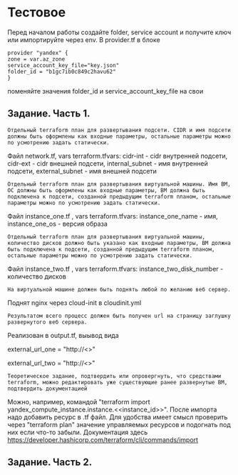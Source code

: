 # Тестовое 

Перед началом работы создайте folder, service acсount и получите ключ или импортируйте через env. В provider.tf в блоке 

    provider "yandex" {
    zone = var.az_zone
    service_account_key_file="key.json"
    folder_id = "b1gc7ib0c849c2havu62"
    }

поменяйте значения  folder_id и service_account_key_file на свои

## Заданиe. Часть 1.

    Отдельный terraform план для развертывания подсети. CIDR и имя подсети должны быть оформлены как входные параметры, остальные параметры можно по усмотрению задать статически.
    
Файл network.tf, vars  terraform.tfvars: cidr-int - cidr внутренней подсети, cidr-ext - cidr внешней подсети,  internal_subnet - имя внутренней подсети, external_subnet - имя внешней подсети

	Отдельный terraform план для развертывания виртуальной машины. Имя ВМ, ОС должны быть оформлены как входные параметры, ВМ должна быть подключена к подсети, созданной предыдущим terraform планом, остальные параметры можно по усмотрению задать статически.

Файл instance_one.tf , vars  terraform.tfvars: instance_one_name - имя,  instance_one_os - версия образа

    Отдельный terraform план для развертывания виртуальной машины, количество дисков должно быть указано как входные параметры, ВМ должна быть подключена к подсети, созданной предыдущим terraform планом, остальные параметры можно по усмотрению задать статически.

Файл instance_two.tf , vars  terraform.tfvars: instance_two_disk_number - количество дисков

    На виртуальной машине должен быть поднять любой по желанию веб сервер.

Поднят nginx через cloud-init в cloudinit.yml

    Результатом всего процесс должен быть получен url на страницу заглушку развернутого веб сервера.

Реализован в output.tf, выывод вида

external_url_one = "http://<<ip>>"

external_url_two = "http://<<ip>>"

    Теоретическое задание, подтвердить или опровергнуть, что средствами terraform, можно редактировать уже существующие ранее развернутые ВМ, подтвердить документацией

Можно, например, командой "terraform import yandex_compute_instance.instance.<<instance_id>>". После импорта надо добавить ресурс в .tf файл. Для удобства имеет смысл проверить через "terraform plan" значение управляемых ресурсов и подогнать под них если что-то забыли. Документация здесь https://developer.hashicorp.com/terraform/cli/commands/import

## Заданиe. Часть 2.

